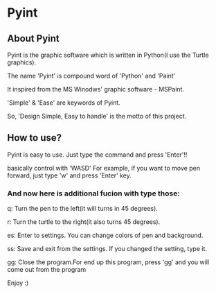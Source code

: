 # Pyint

## About Pyint

Pyint is the graphic software which is written in Python(I use the Turtle graphics).

The name 'Pyint' is compound word of 'Python' and 'Paint'

It inspired from the MS Winodws' graphic software - MSPaint.

'Simple' & 'Ease' are keywords of Pyint.

So, 'Design Simple, Easy to handle' is the motto of this project.

## How to use?

Pyint is easy to use. Just type the command and press 'Enter'!!

basically control with 'WASD'
For example, if you want to move pen forward, just type 'w' and press 'Enter' key.

### And now here is additional fucion with type those:

q: Turn the pen to the left(it will turns in 45 degrees).

r: Turn the turtle to the right(it also turns 45 degrees).

es: Enter to settings. You can change colors of pen and background.

ss: Save and exit from the settings. If you changed the setting, type it.

gg: Close the program.For end up this program, press 'gg' and you will come out from the program


Enjoy :)
